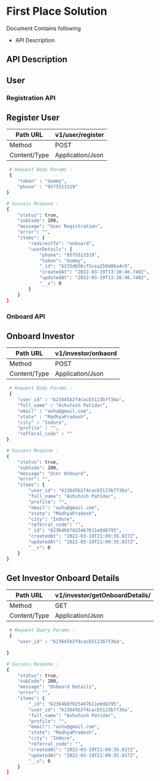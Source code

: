 # First Place Solution


Document Contains following
- API Description


## API Description

## User



### Registration API

## Register User

| Path URL | v1/user/register |
| ------ | ------ |
| Method | POST |
| Content/Type | Application/Json |

```sh
 # Request Body Params :
 {
    "token" : "dummy",
    "phone" : "9575513319"
} 
```

```sh
# Success Respone :
{
    "status": true,
    "subCode": 200,
    "message": "User Registration",
    "error": "",
    "items": {
        "redirectTo": "onboard",
        "userDetails": {
            "phone": "9575513319",
            "token": "dummy",
            "_id": "6235d656cf5cea250d06a4c9",
            "createdAt": "2022-03-19T13:10:46.740Z",
            "updatedAt": "2022-03-19T13:10:46.740Z",
            "__v": 0
        }
    }
}
```








### Onboard API

## Onboard Investor

| Path URL | v1/investor/onbaord |
| ------ | ------ |
| Method | POST |
| Content/Type | Application/Json |

```sh
 # Request Body Params :
 {
    "user_id" : "623645b2f4cacb5123b7f36a",
    "full_name" : "Ashutosh Patidar",
    "email" : "ashu@gmail.com",
    "state" : "MadhyaPradesh",
    "city" : "Indore",
    "profile" : "",
    "refferal_code" : ""
}
```

```sh
# Success Respone :
{
    "status": true,
    "subCode": 200,
    "message": "User Onboard",
    "error": "",
    "items": {
        "user_id": "623645b2f4cacb5123b7f36a",
        "full_name": "Ashutosh Patidar",
        "profile": "",
        "email": "ashu@gmail.com",
        "state": "MadhyaPradesh",
        "city": "Indore",
        "referral_code": "",
        "_id": "6236468f025467611e0d8795",
        "createdAt": "2022-03-19T21:09:35.837Z",
        "updatedAt": "2022-03-19T21:09:35.837Z",
        "__v": 0
    }
}
```



## Get Investor Onboard Details

| Path URL | v1/investor/getOnboardDetails/ |
| ------ | ------ |
| Method | GET |
| Content/Type | Application/Json |

```sh
 # Request Query Params :
 {
    "user_id" : "623645b2f4cacb5123b7f36a",
   
}
```

```sh
# Success Respone :
{
    "status": true,
    "subCode": 200,
    "message": "Onboard Details",
    "error": "",
    "items": {
        "_id": "6236468f025467611e0d8795",
        "user_id": "623645b2f4cacb5123b7f36a",
        "full_name": "Ashutosh Patidar",
        "profile": "",
        "email": "ashu@gmail.com",
        "state": "MadhyaPradesh",
        "city": "Indore",
        "referral_code": "",
        "createdAt": "2022-03-19T21:09:35.837Z",
        "updatedAt": "2022-03-19T21:09:35.837Z",
        "__v": 0
    }
}
```

